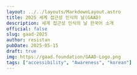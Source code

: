 ```yaml
---
layout: ../../layouts/MarkdownLayout.astro
title: 2025 세계 접근성 인식의 날(GAAD)
description: 세계 접근성 인식의 날 한국어 소개
official: false
slug: gaad-2025
author: resistan
pubDate: 2025-05-15
draft: true
img: https://gaad.foundation/GAAD-Logo.png
tags: ["accessibility", "Awareness", "korean"]
---
```




